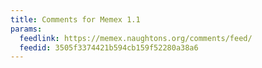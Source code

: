 ```yaml
---
title: Comments for Memex 1.1
params:
  feedlink: https://memex.naughtons.org/comments/feed/
  feedid: 3505f3374421b594cb159f52280a38a6
---
```


